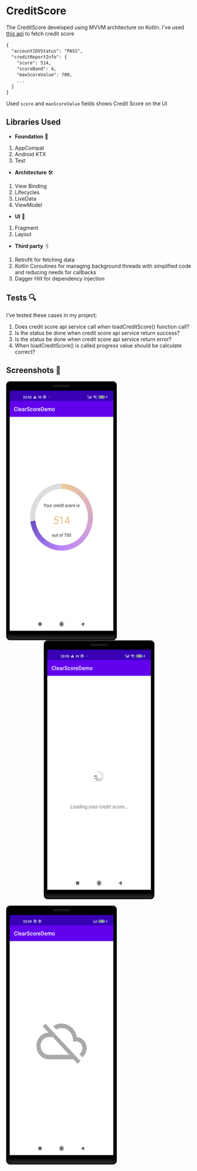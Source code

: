 # CreditScore
The CreditScore developed using MVVM architecture on Kotlin. I've used [this api](https://android-interview.s3.eu-west-2.amazonaws.com/endpoint.json) to fetch credit score

```
{
  "accountIDVStatus": "PASS",
  "creditReportInfo": {
    "score": 514,
    "scoreBand": 4,
    "maxScoreValue": 700,
    ...
  }
}      
```
Used `score` and `maxScoreValue` fields shows Credit Score on the UI

## Libraries Used
- **Foundation** 🎯
1. AppCompat
2. Android KTX
3. Test
- **Architecture** 🛠
1. View Binding
2. Lifecycles
3. LiveData
4. ViewModel
- **UI** 🔮
1. Fragment
2. Layout
- **Third party** 🖇
1. Retrofit for fetching data
2. Kotlin Coroutines for managing background threads with simplified code and reducing needs for callbacks
3. Dagger Hilt for dependency injection

## Tests 🔍
I've tested these cases in my project;
1. Does credit score api service call when loadCreditScore() function call?
2. Is the status be done when credit score api service return success?
3. Is the status be done when credit score api service return error?
4. When loadCreditScore() is called progress value should be calculate correct?


## Screenshots 📸
<img align="left" src="./art/success_state_screen.png" width="300" height="700">
<p align="center">
<img src="./art/loading_state_screen.png" width="300" height="700">
</p>
<img align="left" src="./art/error_state_screen.png" width="300" height="700">
